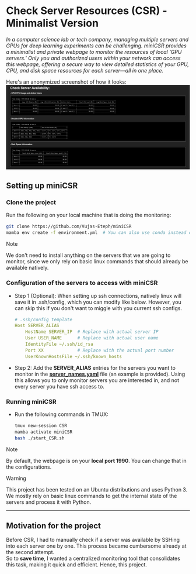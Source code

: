 # Check Server Resources (CSR) - Minimalist Version

*In a computer science lab or tech company, managing multiple servers and GPUs for deep learning experiments can be challenging. miniCSR provides a minimalist and private webpage to monitor the resources of local 'GPU servers.' Only you and authorized users within your network can access this webpage, offering a secure way to view detailed statistics of your GPU, CPU, and disk space resources for each server—all in one place.*

Here's an anonymized screenshot of how it looks:
![CSR_output_anonymized](./assets/Anonymized_CSR_output.png)

## Setting up miniCSR

### Clone the project
Run the following on your local machine that is doing the monitoring:  
```bash
git clone https://github.com/Vujas-Eteph/miniCSR
mamba env create -f environment.yml  # You can also use conda instead of mamba (or update the environement instead)
```
> [!NOTE]  
> We don't need to install anything on the servers that we are going to monitor, since we only rely on basic linux commands that should already be available natively.

### Configuration of the servers to access with miniCSR 
- Step 1 (Optional): When setting up ssh connections, natively linux will save it in .ssh/config, which you can modify like below. However, you can skip this if you don't want to miggle with you current ssh configs.
    ```yaml
    # .ssh/config template
    Host SERVER_ALIAS
        HostName SERVER_IP  # Replace with actual server IP
        User USER_NAME      # Replace with actual user name
        IdentityFile ~/.ssh/id_rsa
        Port XX             # Replace with the actual port number
        UserKnownHostsFile ~/.ssh/known_hosts
    ```
- Step 2: Add the **SERVER_ALIAS** entries for the servers you want to monitor in the [**server_names.yaml**](./config/server_names.yaml) file (an example is provided). Using this allows you to only monitor servers you are interested in, and not every server you have ssh access to.

### Running miniCSR

- Run the following commands in TMUX:
    ```bash
    tmux new-session CSR
    mamba activate miniCSR
    bash ./start_CSR.sh
    ```
> [!NOTE]
> By default, the webpage is on your **local port 1990**. You can change that in the configurations.

> [!WARNING] 
> This project has been tested on an Ubuntu distributions and uses Python 3. We mostly rely on basic linux commands to get the internal state of the servers and process it with Python. 

---

## Motivation for the project
Before CSR, I had to manually check if a server was available by SSHing into each server one by one. This process became cumbersome already at the second attempt.  
So to **save time**, I wanted a centralized monitoring tool that consolidates this task, making it quick and efficient. Hence, this project.  
